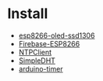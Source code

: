 Install
===

+ [esp8266-oled-ssd1306](https://github.com/ThingPulse/esp8266-oled-ssd1306)
+ [Firebase-ESP8266](https://github.com/mobizt/Firebase-ESP8266)
+ [NTPClient](https://github.com/arduino-libraries/NTPClient)
+ [SimpleDHT](https://github.com/winlinvip/SimpleDHT)
+ [arduino-timer](https://github.com/contrem/arduino-timer)
